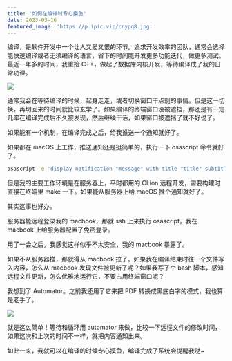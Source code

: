 ```yaml
---
title: '如何在编译时专心摸鱼'
date: 2023-03-16
featured_image: 'https://p.ipic.vip/cnypq8.jpg'
---
```


编译，是软件开发中一个让人又爱又恨的环节。追求开发效率的团队，通常会选择能快速编译或者无须编译的语言，省下的时间能开发更多功能迭代，做更多测试。最近一年多的时间，我重拾 C++，做起了数据库内核开发，等待编译成了我的日常功课。

<!-- more -->

![](https://p.ipic.vip/ispp9f.jpg)

通常我会在等待编译的时候，起身走走，或者切换窗口干点别的事情。但是这一切换，再切回来的时间就比较玄学了。如果编译的终端窗口没被遮挡，那还是有一定几率在编译完成后不久被发现，然后继续干活，如果窗口被遮挡了就不好说了。

如果能有一个机制，在编译完成之后，给我推送一个通知就好了。

如果都在 macOS 上工作，推送通知还是挺简单的，执行一下 osascript 命令就好了。

```bash
osascript -e 'display notification "message" with title "title" subtitle "subtitle"'
```

但是我的主要工作环境是在服务器上，平时都用的 CLion 远程开发，需要构建时直接在终端里 make 一下。如果能从服务器上给 macOS 推个通知就好了。

其实这事也好办。

服务器能远程登录我的 macbook，那就 ssh 上来执行 osascript。我在 macbook 上给服务器配置了免密登录。

用了一会之后，我感觉这样似乎不太安全，我的 macbook 暴露了。

如果不从服务器推，那就得从 macbook 拉了。如果我在编译结束时往一个文件写入内容，怎么从 macbook 发现文件被更新了呢？如果我写了个 bash 脚本，感知远程文件更新，怎么优雅地运行它，不要占用终端窗口呢？

我想到了 Automator。之前我还用了它来把 PDF 转换成黑底白字的模式，我也算是老手了。

![](https://p.ipic.vip/fd2hry.jpg)

就是这么简单！等待和循环用 automator 来做，比较一下远程文件的修改时间，如果这次和上次的时间不一样，就把内容通知出来。

如此一来，我就可以在编译的时候专心摸鱼，编译完成了系统会提醒我哒~



